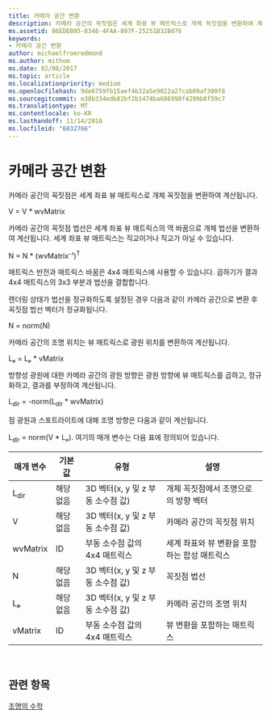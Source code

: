 ```yaml
---
title: 카메라 공간 변환
description: 카메라 공간의 꼭짓점은 세계 좌표 뷰 매트릭스로 개체 꼭짓점을 변환하여 계산됩니다.
ms.assetid: 86EDEB95-8348-4FAA-897F-25251B32B076
keywords:
- 카메라 공간 변환
author: michaelfromredmond
ms.author: mithom
ms.date: 02/08/2017
ms.topic: article
ms.localizationpriority: medium
ms.openlocfilehash: 9de6759fb15aef4b32a5e9022a27cab09af300f8
ms.sourcegitcommit: e38b334edb82bf2b1474ba686990f4299b8f59c7
ms.translationtype: MT
ms.contentlocale: ko-KR
ms.lasthandoff: 11/14/2018
ms.locfileid: "6832766"
---
```

# <a name="camera-space-transformations"></a>카메라 공간 변환


카메라 공간의 꼭짓점은 세계 좌표 뷰 매트릭스로 개체 꼭짓점을 변환하여 계산됩니다.

V = V \* wvMatrix

카메라 공간의 꼭짓점 법선은 세계 좌표 뷰 매트릭스의 역 바꿈으로 개체 법선을 변환하여 계산됩니다. 세계 좌표 뷰 매트릭스는 직교이거나 직교가 아닐 수 있습니다.

N = N \* (wvMatrix⁻¹)<sup>T</sup>

매트릭스 반전과 매트릭스 바꿈은 4x4 매트릭스에 사용할 수 있습니다. 곱하기가 결과 4x4 매트릭스의 3x3 부분과 법선을 결합합니다.

렌더링 상태가 법선을 정규화하도록 설정된 경우 다음과 같이 카메라 공간으로 변환 후 꼭짓점 법선 벡터가 정규화됩니다.

N = norm(N)

카메라 공간의 조명 위치는 뷰 매트릭스로 광원 위치를 변환하여 계산됩니다.

Lₚ = Lₚ \* vMatrix

방향성 광원에 대한 카메라 공간의 광원 방향은 광원 방향에 뷰 매트릭스를 곱하고, 정규화하고, 결과를 부정하여 계산됩니다.

L<sub>dir</sub> = -norm(L<sub>dir</sub> \* wvMatrix)

점 광원과 스포트라이트에 대해 조명 방향은 다음과 같이 계산됩니다.

L<sub>dir</sub> = norm(V \* Lₚ). 여기의 매개 변수는 다음 표에 정의되어 있습니다.

| 매개 변수       | 기본값 | 유형                                          | 설명                                               |
|-----------------|---------------|-----------------------------------------------|-----------------------------------------------------------|
| L<sub>dir</sub> | 해당 없음           | 3D 벡터(x, y 및 z 부동 소수점 값) | 개체 꼭짓점에서 조명으로의 방향 벡터          |
| V               | 해당 없음           | 3D 벡터(x, y 및 z 부동 소수점 값) | 카메라 공간의 꼭짓점 위치                           |
| wvMatrix        | ID      | 부동 소수점 값의 4x4 매트릭스           | 세계 좌표와 뷰 변환을 포함하는 합성 매트릭스 |
| N               | 해당 없음           | 3D 벡터(x, y 및 z 부동 소수점 값) | 꼭짓점 법선                                             |
| Lₚ              | 해당 없음           | 3D 벡터(x, y 및 z 부동 소수점 값) | 카메라 공간의 조명 위치                            |
| vMatrix         | ID      | 부동 소수점 값의 4x4 매트릭스           | 뷰 변환을 포함하는 매트릭스                      |

 

## <a name="span-idrelated-topicsspanrelated-topics"></a><span id="related-topics"></span>관련 항목


[조명의 수학](mathematics-of-lighting.md)

 

 





